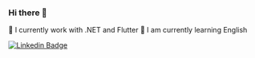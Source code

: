 ### Hi there 👋

🔭 I currently work with .NET and Flutter
🌱  I am currently learning English

[![Linkedin Badge](https://img.shields.io/badge/-LinkedIn-blue?style=flat-square&logo=Linkedin&logoColor=white&link=https://www.linkedin.com/in/jonathan-rebouças)](https://www.linkedin.com/in/jonathan-rebouças)
